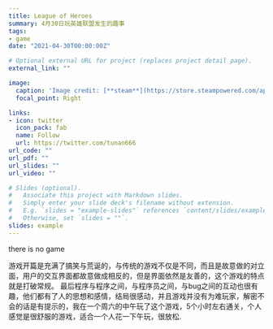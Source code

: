 ```yaml
---
title: League of Heroes
summary: 4月30日玩英雄联盟发生的趣事
tags:
- game
date: "2021-04-30T00:00:00Z"

# Optional external URL for project (replaces project detail page).
external_link: ""

image:
  caption: 'Image credit: [**steam**](https://store.steampowered.com/app/1240210/There_Is_No_Game_Wrong_Dimension/)'
  focal_point: Right

links:
- icon: twitter
  icon_pack: fab
  name: Follow
  url: https://twitter.com/tunan666
url_code: ""
url_pdf: ""
url_slides: ""
url_video: ""

# Slides (optional).
#   Associate this project with Markdown slides.
#   Simply enter your slide deck's filename without extension.
#   E.g. `slides = "example-slides"` references `content/slides/example-slides.md`.
#   Otherwise, set `slides = ""`.
slides: example
---
```


there is no game

游戏开篇是充满了搞笑与荒诞的，与传统的游戏不仅是不同，而且是故意做的对立面，用户的交互界面都故意做成相反的，但是界面依然是友善的，这个游戏的特点就是打破常规。
最后程序与程序之间，与程序员之间，与bug之间的互动也很有趣，他们都有了人的思想和感情，结局很感动，并且游戏并没有为难玩家，解密不会的话是有提示的，我在一个周六的中午玩了这个游戏，5个小时左右通关，个人感觉是很舒服的游戏，适合一个人花一下午玩，很放松.
